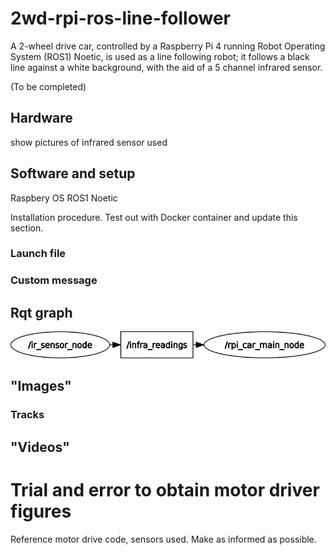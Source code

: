 # 2wd-rpi-ros-line-follower
A 2-wheel drive car, controlled by a Raspberry Pi 4 running Robot Operating System (ROS1) Noetic, is used as a line following robot; it follows a black line against a white background, with the aid of a 5 channel infrared sensor.

(To be completed)

## Hardware

show pictures of infrared sensor used

## Software and setup
Raspbery OS
ROS1 Noetic

Installation procedure. Test out with Docker container and update this section.

### Launch file

### Custom message

## Rqt graph

<p align="center">
  <img src=images/rosgraph.png>
</p>

## "Images"

### Tracks

## "Videos"


# Trial and error to obtain motor driver figures 


Reference motor drive code, sensors used. Make as informed as possible.
